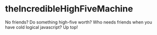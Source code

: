 # theIncredibleHighFiveMachine

No friends?  Do something high-five worth? Who needs friends when you have cold logical javascript?  Up top!
